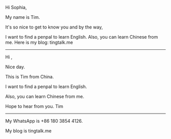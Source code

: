 
Hi Sophia,

My name is Tim. 

It's so nice to get to know you and by the way,




I want to find a penpal to learn English. Also, you can learn Chinese from me. Here is my blog: tingtalk.me


---


Hi ,

Nice day.

This is Tim from China.

I want to find a penpal to learn English.

Also, you can learn Chinese from me.

Hope to hear from you.
Tim


---

My WhatsApp is +86 180 3854 4126.

My blog is tingtalk.me